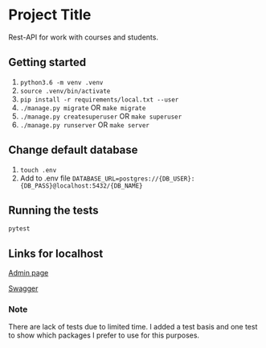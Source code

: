 # Project Title

Rest-API for work with courses and students.

## Getting started

1. `python3.6 -m venv .venv`
2. `source .venv/bin/activate`
3. `pip install -r requirements/local.txt --user`
4. `./manage.py migrate` OR `make migrate`
5. `./manage.py createsuperuser` OR `make superuser`
6. `./manage.py runserver` OR `make server`

## Change default database

1) `touch .env`
2) Add to .env file `DATABASE_URL=postgres://{DB_USER}:{DB_PASS}@localhost:5432/{DB_NAME}`

## Running the tests
`pytest`
## Links for localhost
[Admin page](http://localhost:8000/admin)

[Swagger](http://localhost:8000/swagger)

### Note
There are lack of tests due to limited time. I added a test basis and one test to show which packages I 
prefer to use for this purposes.
